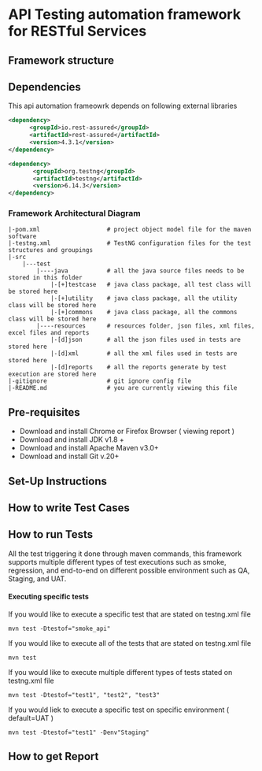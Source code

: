 # API Testing automation framework for RESTful Services

## Framework structure
## Dependencies
This api automation frameowrk depends on following external libraries
```xml
<dependency>
      <groupId>io.rest-assured</groupId>
      <artifactId>rest-assured</artifactId>
      <version>4.3.1</version>
</dependency> 

<dependency>
       <groupId>org.testng</groupId>
       <artifactId>testng</artifactId>
       <version>6.14.3</version>
</dependency>
```
### Framework Architectural Diagram
```
|-pom.xml                   # project object model file for the maven software
|-testng.xml                # TestNG configuration files for the test structures and groupings
|-src
    |---test
        |----java           # all the java source files needs to be stored in this folder
            |-[+]testcase   # java class package, all test class will be stored here
            |-[+]utility    # java class package, all the utility class will be stored here
            |-[+]commons    # java class package, all the commons class will be stored here
        |----resources      # resources folder, json files, xml files, excel files and reports
            |-[d]json       # all the json files used in tests are stored here
            |-[d]xml        # all the xml files used in tests are stored here
            |-[d]reports    # all the reports generate by test execution are stored here
|-gitignore                 # git ignore config file
|-README.md                 # you are currently viewing this file
```

## Pre-requisites
* Download and install Chrome or Firefox Browser ( viewing report )
* Download and install JDK v1.8 +
* Download and install Apache Maven v3.0+
* Download and install Git v.20+

## Set-Up Instructions

## How to write Test Cases

## How to run Tests
All the test triggering it done through maven commands, this framework supports multiple different types of
test executions such as smoke, regression, and end-to-end on different possible environment such as QA, Staging, and
UAT. 
#### Executing specific tests
If you would like to execute a specific test that are stated on testng.xml file
```shell script
mvn test -Dtestof="smoke_api"
``` 

If you would like to execute all of the tests that are stated on testng.xml file
```shell script
mvn test
```

If you would like to execute multiple different types of tests stated on testng.xml file
```shell script
mvn test -Dtestof="test1", "test2", "test3"
```

If you would liek to execute a specific test on specific environment ( default=UAT )
```shell script
mvn test -Dtestof="test1" -Denv"Staging"
```

## How to get Report
